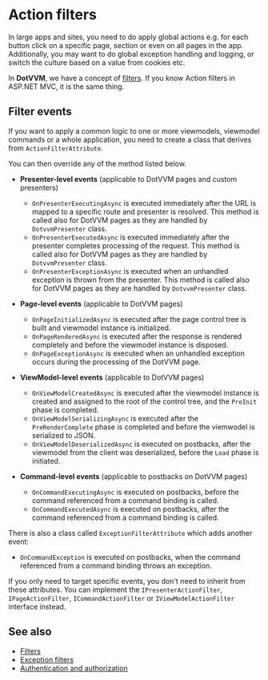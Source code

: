 # Action filters

In large apps and sites, you need to do apply global actions e.g. for each button click on a specific page, section or even on all pages in the app. Additionally, you may want to do global exception handling and logging, or switch the culture based on a value from cookies etc.

In **DotVVM**, we have a concept of [filters](overview). If you know Action filters in ASP.NET MVC, it is the same thing.

## Filter events

If you want to apply a common logic to one or more viewmodels, viewmodel commands or a whole application, you need to create a class that derives from `ActionFilterAttribute`.

You can then override any of the method listed below.

+ **Presenter-level events** (applicable to DotVVM pages and custom presenters)
    - `OnPresenterExecutingAsync` is executed immediately after the URL is mapped to a specific route and presenter is resolved. This method is called also for DotVVM pages as they are handled by `DotvvmPresenter` class.
    - `OnPresenterExecutedAsync` is executed immediately after the presenter completes processing of the request. This method is called also for DotVVM pages as they are handled by `DotvvmPresenter` class.
    - `OnPresenterExceptionAsync` is executed when an unhandled exception is thrown from the presenter. This method is called also for DotVVM pages as they are handled by `DotvvmPresenter` class.

+ **Page-level events** (applicable to DotVVM pages)
    - `OnPageInitializedAsync` is executed after the page control tree is built and viewmodel instance is initialized.
    - `OnPageRenderedAsync` is executed after the response is rendered completely and before the viewmodel instance is disposed.
    - `OnPageExceptionAsync` is executed when an unhandled exception occurs during the processing of the DotVVM page.

+ **ViewModel-level events** (applicable to DotVVM pages)
    - `OnViewModelCreatedAsync` is executed after the viewmodel instance is created and assigned to the root of the control tree, and the `PreInit` phase is completed.
    - `OnViewModelSerializingAsync` is executed after the `PreRenderComplete` phase is completed and before the viemwodel is serialized to JSON.
    - `OnViewModelDeserializedAsync` is executed on postbacks, after the viewmodel from the client was deserialized, before the `Load` phase is initiated.

+ **Command-level events** (applicable to postbacks on DotVVM pages)
    - `OnCommandExecutingAsync` is executed on postbacks, before the command referenced from a command binding is called.
    - `OnCommandExecutedAsync` is executed on postbacks, after the command referenced from a command binding is called.

There is also a class called `ExceptionFilterAttribute` which adds another event:

- `OnCommandException` is executed on postbacks, when the command referenced from a command binding throws an exception.

If you only need to target specific events, you don't need to inherit from these attributes. You can implement the `IPresenterActionFilter`, `IPageActionFilter`, `ICommandActionFilter` or `IViewModelActionFilter` interface instead.

## See also

* [Filters](overview)
* [Exception filters](exception-filters)
* [Authentication and authorization](~/pages/concepts/security/authentication-and-authorization/overview)